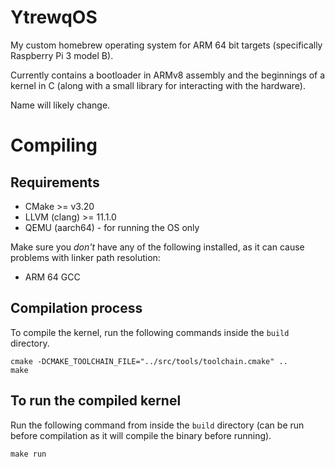 # YtrewqOS

My custom homebrew operating system for ARM 64 bit targets (specifically
Raspberry Pi 3 model B).

Currently contains a bootloader in ARMv8 assembly and the beginnings of a
kernel in C (along with a small library for interacting with the hardware).

Name will likely change.

# Compiling

## Requirements

- CMake >= v3.20
- LLVM (clang) >= 11.1.0
- QEMU (aarch64) - for running the OS only

Make sure you *don't* have any of the following installed, as it can cause
problems with linker path resolution:
- ARM 64 GCC

## Compilation process

To compile the kernel, run the following commands inside the `build` directory.

```shell
cmake -DCMAKE_TOOLCHAIN_FILE="../src/tools/toolchain.cmake" ..
make
```

## To run the compiled kernel

Run the following command from inside the `build` directory (can be run before
compilation as it will compile the binary before running).

```shell
make run
```
